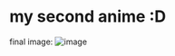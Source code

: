 # my second anime :D
final image:
![image](https://github.com/user-attachments/assets/3dd54ec4-c7af-4abf-aa26-ee713bcac265)
